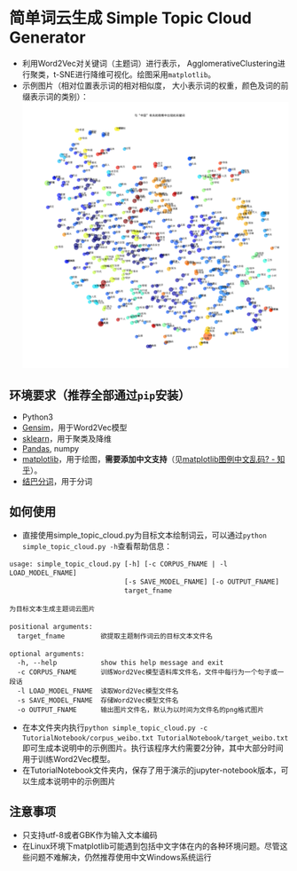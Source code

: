 # 简单词云生成 Simple Topic Cloud Generator
* 利用Word2Vec对关键词（主题词）进行表示， AgglomerativeClustering进行聚类，t-SNE进行降维可视化。绘图采用`matplotlib`。
* 示例图片（相对位置表示词的相对相似度， 大小表示词的权重，颜色及词的前缀表示词的类别）：
![image](https://github.com/liwt31/SimpleTopicCloud/raw/master/china_weibo.png)

## 环境要求（推荐全部通过`pip`安装）
* Python3
* [Gensim](https://github.com/RaRe-Technologies/gensim)，用于Word2Vec模型
* [sklearn](http://scikit-learn.org/stable/)，用于聚类及降维
* [Pandas](http://pandas.pydata.org/), numpy
* [matplotlib](http://matplotlib.org/)，用于绘图，**需要添加中文支持**（见[matplotlib图例中文乱码? - 知乎](https://www.zhihu.com/question/25404709)）。
* [结巴分词](https://github.com/fxsjy/jieba)，用于分词

## 如何使用
* 直接使用simple_topic_cloud.py为目标文本绘制词云，可以通过`python simple_topic_cloud.py -h`查看帮助信息：
```
usage: simple_topic_cloud.py [-h] [-c CORPUS_FNAME | -l LOAD_MODEL_FNAME]
                             [-s SAVE_MODEL_FNAME] [-o OUTPUT_FNAME]
                             target_fname

为目标文本生成主题词云图片

positional arguments:
  target_fname         欲提取主题制作词云的目标文本文件名

optional arguments:
  -h, --help           show this help message and exit
  -c CORPUS_FNAME      训练Word2Vec模型语料库文件名，文件中每行为一个句子或一段话
  -l LOAD_MODEL_FNAME  读取Word2Vec模型文件名
  -s SAVE_MODEL_FNAME  存储Word2Vec模型文件名
  -o OUTPUT_FNAME      输出图片文件名，默认为以时间为文件名的png格式图片

```
* 在本文件夹内执行`python simple_topic_cloud.py -c TutorialNotebook/corpus_weibo.txt TutorialNotebook/target_weibo.txt`即可生成本说明中的示例图片。执行该程序大约需要2分钟，其中大部分时间用于训练Word2Vec模型。
* 在TutorialNotebook文件夹内，保存了用于演示的jupyter-notebook版本，可以生成本说明中的示例图片

## 注意事项
* 只支持utf-8或者GBK作为输入文本编码
* 在Linux环境下matplotlib可能遇到包括中文字体在内的各种环境问题。尽管这些问题不难解决，仍然推荐使用中文Windows系统运行
